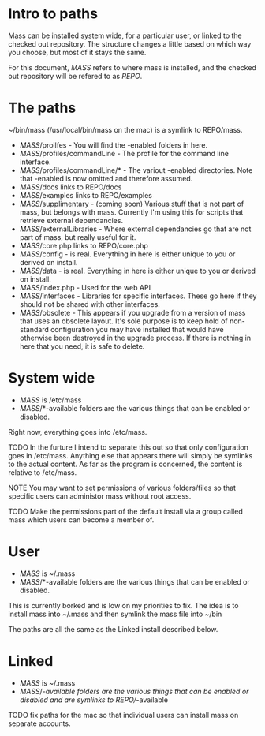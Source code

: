 # Intro to paths
Mass can be installed system wide, for a particular user, or linked to the checked out repository. The structure changes a little based on which way you choose, but most of it stays the same.

For this document, _MASS_ refers to where mass is installed, and the checked out repository will be refered to as _REPO_.

# The paths

~/bin/mass (/usr/local/bin/mass on the mac) is a symlink to REPO/mass.

 * _MASS_/proilfes - You will find the -enabled folders in here.
 * _MASS_/profiles/commandLine - The profile for the command line interface.
 * _MASS_/profiles/commandLine/* - The variout -enabled directories. Note that -enabled is now omitted and therefore assumed.
 * _MASS_/docs links to REPO/docs
 * _MASS_/examples links to REPO/examples
 * _MASS_/supplimentary - (coming soon) Various stuff that is not part of mass, but belongs with mass. Currently I'm using this for scripts that retrieve external dependancies.
 * _MASS_/externalLibraries - Where external dependancies go that are not part of mass, but really useful for it.
 * _MASS_/core.php links to REPO/core.php
 * _MASS_/config - is real. Everything in here is either unique to you or derived on install.
 * _MASS_/data - is real. Everything in here is either unique to you or derived on install.
 * _MASS_/index.php - Used for the web API
 * _MASS_/interfaces - Libraries for specific interfaces. These go here if they should not be shared with other interfaces.
 * _MASS_/obsolete - This appears if you upgrade from a version of mass that uses an obsolete layout. It's sole purpose is to keep hold of non-standard configuration you may have installed that would have otherwise been destroyed in the upgrade process. If there is nothing in here that you need, it is safe to delete.


# System wide

 * _MASS_ is /etc/mass
 * _MASS_/*-available folders are the various things that can be enabled or disabled.

Right now, everything goes into /etc/mass. 

TODO In the furture I intend to separate this out so that only configuration goes in /etc/mass. Anything else that appears there will simply be symlinks to the actual content. As far as the program is concerned, the content is relative to /etc/mass.

NOTE You may want to set permissions of various folders/files so that specific users can administor mass without root access.

TODO Make the permissions part of the default install via a group called mass which users can become a member of.

# User

 * _MASS_ is ~/.mass
 * _MASS_/*-available folders are the various things that can be enabled or disabled.

This is currently borked and is low on my priorities to fix. The idea is to install mass into ~/.mass and then symlink the mass file into ~/bin

The paths are all the same as the Linked install described below.

# Linked

 * _MASS_ is ~/.mass
 * _MASS_/*-available folders are the various things that can be enabled or disabled and are symlinks to REPO/*-available

TODO fix paths for the mac so that individual users can install mass on separate accounts.

